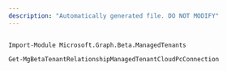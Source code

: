 ```yaml
---
description: "Automatically generated file. DO NOT MODIFY"
---
```


```powershellv2

Import-Module Microsoft.Graph.Beta.ManagedTenants

Get-MgBetaTenantRelationshipManagedTenantCloudPcConnection

```